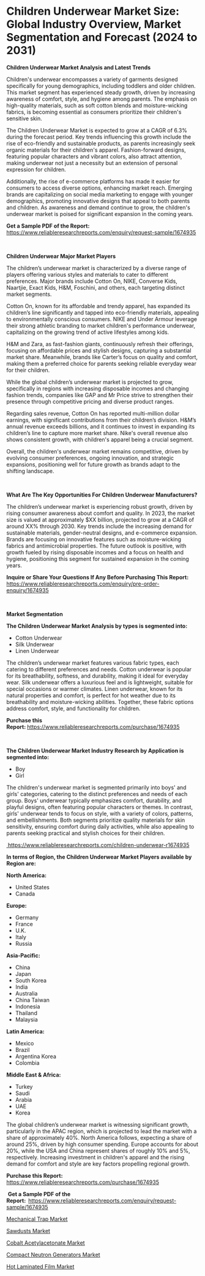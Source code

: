 <p><h1>Children Underwear Market Size: Global Industry Overview, Market Segmentation and Forecast (2024 to 2031)</h1></p><p><strong>Children Underwear Market Analysis and Latest Trends</strong></p>
<p><p>Children's underwear encompasses a variety of garments designed specifically for young demographics, including toddlers and older children. This market segment has experienced steady growth, driven by increasing awareness of comfort, style, and hygiene among parents. The emphasis on high-quality materials, such as soft cotton blends and moisture-wicking fabrics, is becoming essential as consumers prioritize their children's sensitive skin.</p><p>The Children Underwear Market is expected to grow at a CAGR of 6.3% during the forecast period. Key trends influencing this growth include the rise of eco-friendly and sustainable products, as parents increasingly seek organic materials for their children's apparel. Fashion-forward designs, featuring popular characters and vibrant colors, also attract attention, making underwear not just a necessity but an extension of personal expression for children.</p><p>Additionally, the rise of e-commerce platforms has made it easier for consumers to access diverse options, enhancing market reach. Emerging brands are capitalizing on social media marketing to engage with younger demographics, promoting innovative designs that appeal to both parents and children. As awareness and demand continue to grow, the children's underwear market is poised for significant expansion in the coming years.</p></p>
<p><strong>Get a Sample PDF of the Report:&nbsp;</strong> <a href="https://www.reliableresearchreports.com/enquiry/request-sample/1674935?utm_campaign=120&utm_medium=2&utm_source=Github&utm_content=ia&utm_term=18112024&utm_id=children-underwear">https://www.reliableresearchreports.com/enquiry/request-sample/1674935</a></p>
<p>&nbsp;</p>
<p><strong>Children Underwear Major Market Players</strong></p>
<p><p>The children’s underwear market is characterized by a diverse range of players offering various styles and materials to cater to different preferences. Major brands include Cotton On, NIKE, Converse Kids, Naartjie, Exact Kids, H&M, Foschini, and others, each targeting distinct market segments.</p><p>Cotton On, known for its affordable and trendy apparel, has expanded its children’s line significantly and tapped into eco-friendly materials, appealing to environmentally conscious consumers. NIKE and Under Armour leverage their strong athletic branding to market children's performance underwear, capitalizing on the growing trend of active lifestyles among kids.</p><p>H&M and Zara, as fast-fashion giants, continuously refresh their offerings, focusing on affordable prices and stylish designs, capturing a substantial market share. Meanwhile, brands like Carter’s focus on quality and comfort, making them a preferred choice for parents seeking reliable everyday wear for their children.</p><p>While the global children’s underwear market is projected to grow, specifically in regions with increasing disposable incomes and changing fashion trends, companies like GAP and Mr Price strive to strengthen their presence through competitive pricing and diverse product ranges.</p><p>Regarding sales revenue, Cotton On has reported multi-million dollar earnings, with significant contributions from their children’s division. H&M’s annual revenue exceeds billions, and it continues to invest in expanding its children’s line to capture more market share. Nike's overall revenue also shows consistent growth, with children's apparel being a crucial segment.</p><p>Overall, the children's underwear market remains competitive, driven by evolving consumer preferences, ongoing innovation, and strategic expansions, positioning well for future growth as brands adapt to the shifting landscape.</p></p>
<p>&nbsp;</p>
<p><strong>What Are The Key Opportunities For Children Underwear Manufacturers?</strong></p>
<p><p>The children’s underwear market is experiencing robust growth, driven by rising consumer awareness about comfort and quality. In 2023, the market size is valued at approximately $XX billion, projected to grow at a CAGR of around XX% through 2030. Key trends include the increasing demand for sustainable materials, gender-neutral designs, and e-commerce expansion. Brands are focusing on innovative features such as moisture-wicking fabrics and antimicrobial properties. The future outlook is positive, with growth fueled by rising disposable incomes and a focus on health and hygiene, positioning this segment for sustained expansion in the coming years.</p></p>
<p><strong>Inquire or Share Your Questions If Any Before Purchasing This Report:</strong> <a href="https://www.reliableresearchreports.com/enquiry/pre-order-enquiry/1674935?utm_campaign=120&utm_medium=2&utm_source=Github&utm_content=ia&utm_term=18112024&utm_id=children-underwear">https://www.reliableresearchreports.com/enquiry/pre-order-enquiry/1674935</a></p>
<p>&nbsp;</p>
<p><strong>Market Segmentation</strong></p>
<p><strong>The Children Underwear Market Analysis by types is segmented into:</strong></p>
<p><ul><li>Cotton Underwear</li><li>Silk Underwear</li><li>Linen Underwear</li></ul></p>
<p><p>The children’s underwear market features various fabric types, each catering to different preferences and needs. Cotton underwear is popular for its breathability, softness, and durability, making it ideal for everyday wear. Silk underwear offers a luxurious feel and is lightweight, suitable for special occasions or warmer climates. Linen underwear, known for its natural properties and comfort, is perfect for hot weather due to its breathability and moisture-wicking abilities. Together, these fabric options address comfort, style, and functionality for children.</p></p>
<p><strong>Purchase this Report:&nbsp;</strong><a href="https://www.reliableresearchreports.com/purchase/1674935?utm_campaign=120&utm_medium=2&utm_source=Github&utm_content=ia&utm_term=18112024&utm_id=children-underwear">https://www.reliableresearchreports.com/purchase/1674935</a></p>
<p>&nbsp;</p>
<p><strong>The Children Underwear Market Industry Research by Application is segmented into:</strong></p>
<p><ul><li>Boy</li><li>Girl</li></ul></p>
<p><p>The children's underwear market is segmented primarily into boys' and girls' categories, catering to the distinct preferences and needs of each group. Boys' underwear typically emphasizes comfort, durability, and playful designs, often featuring popular characters or themes. In contrast, girls' underwear tends to focus on style, with a variety of colors, patterns, and embellishments. Both segments prioritize quality materials for skin sensitivity, ensuring comfort during daily activities, while also appealing to parents seeking practical and stylish choices for their children.</p></p>
<p><a href="https://www.reliableresearchreports.com/children-underwear-r1674935?utm_campaign=120&utm_medium=2&utm_source=Github&utm_content=ia&utm_term=18112024&utm_id=children-underwear">&nbsp;https://www.reliableresearchreports.com/children-underwear-r1674935</a></p>
<p><strong>In terms of Region, the Children Underwear Market Players available by Region are:</strong></p>
<p>
    <p> <strong> North America: </strong>
        <ul>
            <li>United States</li>
            <li>Canada</li>
        </ul>
        </p> 
    <p> <strong> Europe: </strong>
        <ul>
            <li>Germany</li>
            <li>France</li>
            <li>U.K.</li>
            <li>Italy</li>
            <li>Russia</li>
        </ul>
        </p> 
    <p> <strong> Asia-Pacific: </strong>
        <ul>
            <li>China</li>
            <li>Japan</li>
            <li>South Korea</li>
            <li>India</li>
            <li>Australia</li>
            <li>China Taiwan</li>
            <li>Indonesia</li>
            <li>Thailand</li>
            <li>Malaysia</li>
        </ul>
        </p> 
    <p> <strong> Latin America: </strong>
        <ul>
            <li>Mexico</li>
            <li>Brazil</li>
            <li>Argentina Korea</li>
            <li>Colombia</li>
        </ul>
        </p> 
    <p> <strong> Middle East & Africa: </strong>
        <ul>
            <li>Turkey</li>
            <li>Saudi</li>
            <li>Arabia</li>
            <li>UAE</li>
            <li>Korea</li>
        </ul>
    </p>
    </p>
<p><p>The global children’s underwear market is witnessing significant growth, particularly in the APAC region, which is projected to lead the market with a share of approximately 40%. North America follows, expecting a share of around 25%, driven by high consumer spending. Europe accounts for about 20%, while the USA and China represent shares of roughly 10% and 5%, respectively. Increasing investment in children's apparel and the rising demand for comfort and style are key factors propelling regional growth.</p></p>
<p><strong>Purchase this Report: </strong><a href="https://www.reliableresearchreports.com/purchase/1674935?utm_campaign=120&utm_medium=2&utm_source=Github&utm_content=ia&utm_term=18112024&utm_id=children-underwear">https://www.reliableresearchreports.com/purchase/1674935</a></p>
<p>&nbsp;<strong>Get a Sample PDF of the Report:&nbsp;&nbsp;</strong><a href="https://www.reliableresearchreports.com/enquiry/request-sample/1674935?utm_campaign=120&utm_medium=2&utm_source=Github&utm_content=ia&utm_term=18112024&utm_id=children-underwear">https://www.reliableresearchreports.com/enquiry/request-sample/1674935</a></p>
<p><strong></strong></p>
<p><p><a href="https://www.linkedin.com/pulse/charting-future-comprehensive-analysis-global-mechanical-mgkce?utm_campaign=120&utm_medium=2&utm_source=Github&utm_content=ia&utm_term=18112024&utm_id=children-underwear">Mechanical Trap Market</a></p><p><a href="https://github.com/SamiaHussain82/Market-Research-Report-List-1/blob/main/sawdusts-market.md?utm_campaign=120&utm_medium=2&utm_source=Github&utm_content=ia&utm_term=18112024&utm_id=children-underwear">Sawdusts Market</a></p><p><a href="https://issuu.com/reportprime-2/docs/cobalt-acetylacetonate-market-size-_49f167b7d2e5c0?utm_campaign=120&utm_medium=2&utm_source=Github&utm_content=ia&utm_term=18112024&utm_id=children-underwear">Cobalt Acetylacetonate Market</a></p><p><a href="https://www.linkedin.com/pulse/compact-neutron-generators-market-emerging-trends-future-jva3e?utm_campaign=120&utm_medium=2&utm_source=Github&utm_content=ia&utm_term=18112024&utm_id=children-underwear">Compact Neutron Generators Market</a></p><p><a href="https://github.com/joannesouthgate/Market-Research-Report-List-5/blob/main/hot-laminated-film-market.md?utm_campaign=120&utm_medium=2&utm_source=Github&utm_content=ia&utm_term=18112024&utm_id=children-underwear">Hot Laminated Film Market</a></p></p>